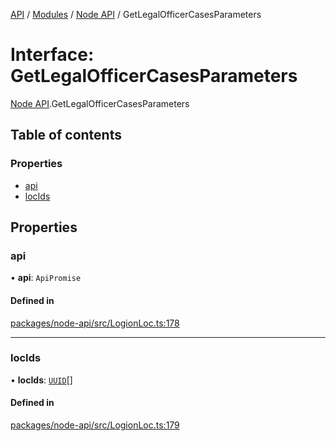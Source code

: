 [API](../API.md) / [Modules](../modules.md) / [Node API](../modules/Node_API.md) / GetLegalOfficerCasesParameters

# Interface: GetLegalOfficerCasesParameters

[Node API](../modules/Node_API.md).GetLegalOfficerCasesParameters

## Table of contents

### Properties

- [api](Node_API.GetLegalOfficerCasesParameters.md#api)
- [locIds](Node_API.GetLegalOfficerCasesParameters.md#locids)

## Properties

### api

• **api**: `ApiPromise`

#### Defined in

[packages/node-api/src/LogionLoc.ts:178](https://github.com/logion-network/logion-api/blob/main/packages/node-api/src/LogionLoc.ts#L178)

___

### locIds

• **locIds**: [`UUID`](../classes/Node_API.UUID.md)[]

#### Defined in

[packages/node-api/src/LogionLoc.ts:179](https://github.com/logion-network/logion-api/blob/main/packages/node-api/src/LogionLoc.ts#L179)
